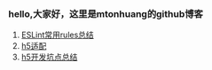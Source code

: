 ### hello,大家好，这里是mtonhuang的github博客

1. [ESLint常用rules总结](https://github.com/mtonhuang/bolg/tree/master/ESLint_rules)
2. [h5适配](https://github.com/mtonhuang/bolg/tree/master/h5%E9%80%82%E9%85%8D)
3. [h5开发坑点总结](https://github.com/mtonhuang/bolg/tree/master/h5%E5%BC%80%E5%8F%91%E5%9D%91%E7%82%B9%E6%80%BB%E7%BB%93)
